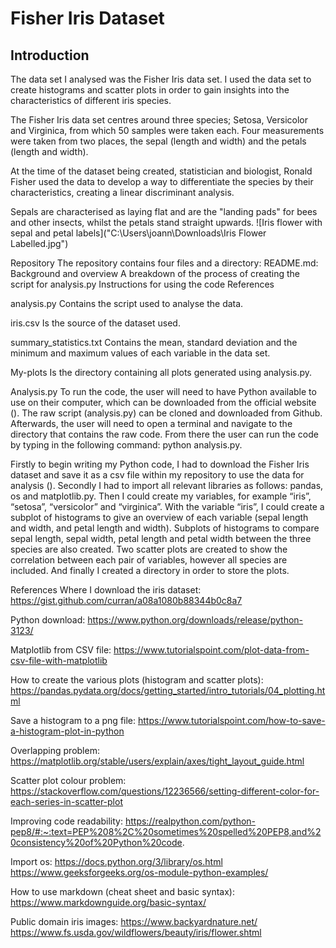 # Fisher Iris Dataset

## Introduction

The data set I analysed was the Fisher Iris data set. I used the data set to create histograms and scatter plots in order to gain insights into the characteristics of different iris species. 

The Fisher Iris data set centres around three species; Setosa, Versicolor and Virginica, from which 50 samples were taken each. Four measurements were taken from two places, the sepal (length and width) and the petals (length and width). 

At the time of the dataset being created, statistician and biologist, Ronald Fisher used the data to develop a way to differentiate the species by their characteristics, creating a linear discriminant analysis.

Sepals are characterised as laying flat and are the "landing pads" for bees and other insects, whilst the petals stand straight upwards. 
![Iris flower with sepal and petal labels]("C:\Users\joann\Downloads\Iris Flower Labelled.jpg")

Repository
The repository contains four files and a directory:
README.md:
Background and overview
A breakdown of the process of creating the script for analysis.py
Instructions for using the code 
References

analysis.py
Contains the script used to analyse the data.

iris.csv
Is the source of the dataset used.

summary_statistics.txt
Contains the mean, standard deviation and the minimum and maximum values of each variable in the data set.

My-plots
Is the directory containing all plots generated using analysis.py.


Analysis.py
To run the code, the user will need to have Python available to use on their computer, which can be downloaded from the official website (). The raw script (analysis.py) can be cloned and downloaded from Github. Afterwards, the user will need to open a terminal and navigate to the directory that contains the raw code. From there the user can run the code by typing in the following command: python analysis.py. 

Firstly to begin writing my Python code, I had to download the Fisher Iris dataset and save it as a csv file within my repository to use the data for analysis (). Secondly I had to import all relevant libraries as follows: pandas, os and matplotlib.py. Then I could create my variables, for example “iris”, “setosa”, “versicolor” and “virginica”. With the variable “iris”, I could create a subplot of histograms to give an overview of each variable (sepal length and width, and petal length and width). Subplots of histograms to compare sepal length, sepal width, petal length and petal width between the three species are also created. Two scatter plots are created to show the correlation between each pair of variables, however all species are included. And finally I created a directory in order to store the plots. 

References
Where I download the iris dataset:
https://gist.github.com/curran/a08a1080b88344b0c8a7

Python download:
https://www.python.org/downloads/release/python-3123/

Matplotlib from CSV file: 
https://www.tutorialspoint.com/plot-data-from-csv-file-with-matplotlib

How to create the various plots (histogram and scatter plots):
https://pandas.pydata.org/docs/getting_started/intro_tutorials/04_plotting.html

Save a histogram to a png file:
https://www.tutorialspoint.com/how-to-save-a-histogram-plot-in-python

Overlapping problem:
https://matplotlib.org/stable/users/explain/axes/tight_layout_guide.html

Scatter plot colour problem:
https://stackoverflow.com/questions/12236566/setting-different-color-for-each-series-in-scatter-plot

Improving code readability:
https://realpython.com/python-pep8/#:~:text=PEP%208%2C%20sometimes%20spelled%20PEP8,and%20consistency%20of%20Python%20code.

Import os:
https://docs.python.org/3/library/os.html
https://www.geeksforgeeks.org/os-module-python-examples/

How to use markdown (cheat sheet and basic syntax):
https://www.markdownguide.org/basic-syntax/

Public domain iris images:
https://www.backyardnature.net/
https://www.fs.usda.gov/wildflowers/beauty/iris/flower.shtml